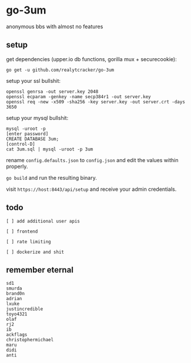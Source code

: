 # go-3um
anonymous bbs with almost no features

## setup
get dependencies (upper.io db functions, gorilla mux + securecookie):
```
go get -u github.com/realytcracker/go-3um
```

setup your ssl bullshit:
```
openssl genrsa -out server.key 2048
openssl ecparam -genkey -name secp384r1 -out server.key
openssl req -new -x509 -sha256 -key server.key -out server.crt -days 3650
```

setup your mysql bullshit:
```
mysql -uroot -p
[enter password]
CREATE DATABASE 3um;
[control-D]
cat 3um.sql | mysql -uroot -p 3um
```

rename `config.defaults.json` to `config.json` and edit the values within properly.

`go build` and run the resulting binary.

visit `https://host:8443/api/setup` and receive your admin credentials.

## todo

`[ ] add additional user apis`

`[ ] frontend`

`[ ] rate limiting`

`[ ] dockerize and shit`

## remember eternal

```
sd1
smurda
brand0n
adrian
lxuke
justincredible
toyo4321
olaf
rj2
ib
ackflags
christophermichael
maru
didi
anti
```


